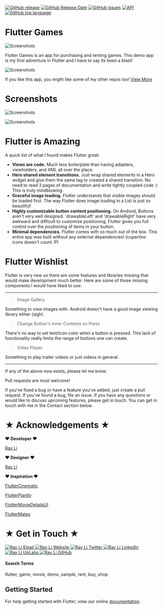 [![GitHub release](https://img.shields.io/github/release/searchy2/FlutterGames.svg?style=flat-square)](https://github.com/searchy2/FlutterGames/releases) [![GitHub Release Date](https://img.shields.io/github/release-date/searchy2/FlutterGames.svg?style=flat-square)](https://github.com/searchy2/FlutterGames) [![GitHub issues](https://img.shields.io/github/issues/searchy2/FlutterGames.svg?style=flat-square)](https://github.com/searchy2/FlutterGames) [![API](https://img.shields.io/badge/API-15%2B-blue.svg?style=flat-square)](https://github.com/searchy2/FlutterGames) [![GitHub top language](https://img.shields.io/github/languages/top/searchy2/FlutterGames.svg?style=flat-square)](https://github.com/searchy2/FlutterGames)
# Flutter Games

![Screenshots](screenshots/demo.gif)

Flutter Games is an app for purchasing and renting games. This demo app is my first adventure in Flutter and I have to say its been a blast!

![Screenshots](screenshots/main_1_540x900.jpg)

If you like this app, you might like some of my other repos too! [View More](http://rayliverified.com/index.php/code/)

# Screenshots

![Screenshots](screenshots/details_1_540x900.jpg)

![Screenshots](screenshots/details_2_540x900.jpg)

# Flutter is Amazing

A quick list of what I found makes Flutter great:

* **Views are code.** Much less boilerplate than having adapters, viewholders, and XML all over the place.
* **Hero shared element transitions.** Just wrap shared elements in a Hero widget and give them the same tag to created a shared transition. No need to read 3 pages of documentation and write tightly coupled code :) This is truly mindblowing. 
* **Graceful image loading.** Flutter understands that visible images should be loaded first. The way Flutter does image loading in a List is just so beautiful!
* **Highly customizable button content positioning.** On Android, Buttons aren't very well designed. 'drawableLeft' and 'drawableRight' have very awkward and difficult to customize positioning. Flutter gives you full control over the positioning of items in your button.
* **Minimal dependencies.** Flutter comes with so much out of the box. This entire app was built without any external dependencies! (cupertino icons doesn't count :P)

# Flutter Wishlist

Flutter is very new so there are some features and libraries missing that would make development much better. Here are some of those missing components I would have liked to use:

---

>Image Gallery

Something to view images with. Android doesn't have a good image viewing library either (sigh).

>Change Button's Inner Contents on Press

There's no way to set text/icon color when a button is pressed. This lack of functionality really limits the range of buttons one can create. 

>Video Player

Something to play trailer videos or just videos in general.

---

If any of the above now exists, please let me know.

Pull requests are most welcome!

If you've fixed a bug or have a feature you've added, just create a pull request. If you've found a bug, file an issue. If you have any questions or would like to discuss upcoming features, please get in touch. You can get in touch with me in the Contact section below. 

# ★ Acknowledgements ★
**♥ Developer ♥**

[Ray Li](https://rayliverified.com)

**♥ Designer ♥**

[Ray Li](https://rayliverified.com)

**♥ Inspiration ♥**

[FlutterCinematic](https://github.com/aaronoe/FlutterCinematic)

[FlutterPlantly](https://github.com/Ivaskuu/plantly)

[FlutterMovieDetailsUI](https://github.com/FlutterRocks/movie-details-ui)

[FlutterMates](https://github.com/CodemateLtd/FlutterMates)

# ★ Get in Touch ★
<a href="mailto:ray.li.verified@gmail.com">
  <img alt="Ray Li Email"
       src="https://lh3.googleusercontent.com/yN_m90WN_HSCohXdgC2k91uSTk9dnYfoxTYwG_mv_l5_05dV2CzkQ1B6rEqH4uqdgjA=w96" />
</a>
<a href="https://rayliverified.com">
  <img alt="Ray Li Website"
       src="https://lh3.googleusercontent.com/YmMGcgeO7Km9-J9vFRByov5sb7OUKetnKs8pTi0JZMDj3GVJ61GMTcTlHB7u9uHDHag=w96" />
</a>
<a href="https://twitter.com/RayLiVerified">
  <img alt="Ray Li Twitter"
       src="https://lh3.ggpht.com/lSLM0xhCA1RZOwaQcjhlwmsvaIQYaP3c5qbDKCgLALhydrgExnaSKZdGa8S3YtRuVA=w96" />
</a>
<a href="https://linkedin.com/in/rayliverified/">
  <img alt="Ray Li LinkedIn"
       src="https://lh3.googleusercontent.com/00APBMVQh3yraN704gKCeM63KzeQ-zHUi5wK6E9TjRQ26McyqYBt-zy__4i8GXDAfeys=w90" />
</a>
<a href="https://www.uplabs.com/ray">
  <img alt="Ray Li UpLabs"
       src="https://lh3.googleusercontent.com/fDJB4jtIgZQF_Dj7AFAPEv2dJOJE8LaLSbaiOOFejQJl3oFbkOLLScstkp699oMDcEU=w90" />
</a>
<a href="https://github.com/searchy2">
  <img alt="Ray Li GitHub"
       src="https://lh3.googleusercontent.com/L15QqmKK7Vl-Ag1ZxaBqNQlXVEw58JT2BDb-ef5t2eboDh0pPSLjDgi3-aQ3Opdhhyk=w96" />
</a>

#### Search Terms
flutter, game, movie, demo, sample, rent, buy, shop

## Getting Started

For help getting started with Flutter, view our online
[documentation](https://flutter.io/).
